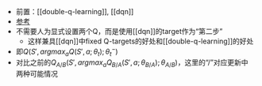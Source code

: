 - 前置：[[double-q-learning]], [[dqn]]
- [参考](https://paperswithcode.com/method/double-dqn)
- 不需要人为显式设置两个Q，而是使用[[dqn]]的target作为“第二步”
  - 这样兼具[[dqn]]中fixed Q-targets的好处和[[double-q-learning]]的好处
- 即$Q(S',argmax_a Q(S', a;\theta_t); \theta_t^-)$
- 对比之前的$Q_{A/B}(S',argmax_a Q_{B/A}(S', a;\theta_{B/A}); \theta_{A/B})$，这里的“$/$”对应更新中两种可能情况